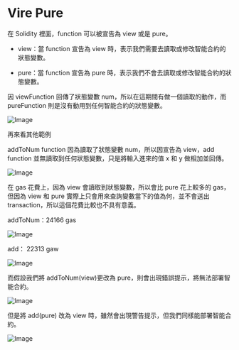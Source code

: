 # Vire Pure

在 Solidity 裡面，function 可以被宣告為 view 或是 pure。

- view：當 function 宣告為 view 時，表示我們需要去讀取或修改智能合約的狀態變數。

- pure：當 function 宣告為 pure 時，表示我們不會去讀取或修改智能合約的狀態變數。

因 viewFunction 回傳了狀態變數 num，所以在這期間有做一個讀取的動作，而 pureFunction 則是沒有動用到任何智能合約的狀態變數。

![Image](https://i.imgur.com/prNi7Od.png)

再來看其他範例

addToNum function 因為讀取了狀態變數 num，所以因宣告為 view，add function 並無讀取到任何狀態變數，只是將輸入進來的值 x 和 y 做相加並回傳。

![Image](https://i.imgur.com/lUA7lww.png)

在 gas 花費上，因為 view 會讀取到狀態變數，所以會比 pure 花上較多的 gas，但因為 view 和 pure 實際上只會用來查詢變數當下的值為何，並不會送出 transaction，所以這個花費比較也不具有意義。

addToNum：24166 gas

![Image](https://i.imgur.com/3nU7FEe.png)

add： 22313 gaw

![Image](https://i.imgur.com/eyk3gZR.png)

而假設我們將 addToNum(view)更改為 pure，則會出現錯誤提示，將無法部署智能合約。

![Image](https://i.imgur.com/bM6XlAp.png)

但是將 add(pure) 改為 view 時，雖然會出現警告提示，但我們同樣能部署智能合約。

![Image](https://i.imgur.com/OApiV9E.png)
